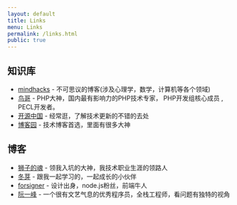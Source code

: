 ```yaml
---
layout: default
title: Links
menu: Links
permalink: /links.html
public: true
---
```

## 知识库
* [mindhacks][] - 不可思议的博客(涉及心理学，数学，计算机等各个领域)
* [鸟哥][] - PHP大神，国内最有影响力的PHP技术专家， PHP开发组核心成员  , PECL开发者。
* [开源中国][] - 经常逛，了解技术更新的不错的去处
* [博客园][] - 技术博客首选，里面有很多大神

## 博客 
* [狮子的魂][] - 领我入坑的大神，我技术职业生涯的领路人
* [冬芽][] - 跟我一起学习的，一起成长的小伙伴
* [forsigner][] - 设计出身，node.js粉丝，前端牛人
* [阮一峰][] - 一个很有文艺气息的优秀程序员，全栈工程师，看问题有独特的视角

[mindhacks]: http://mindhacks.cn
[鸟哥]: http://www.laruence.com/
[狮子的魂]: http://my.oschina.net/jcseg/blog/
[冬芽]: http://my.oschina.net/monsterslayer/blog
[forsigner]: http://forsigner.com/

[阮一峰]: http://www.ruanyifeng.com/blog/
[开源中国]: http://www.oschina.net/
[博客园]: http://www.cnblogs.com/
